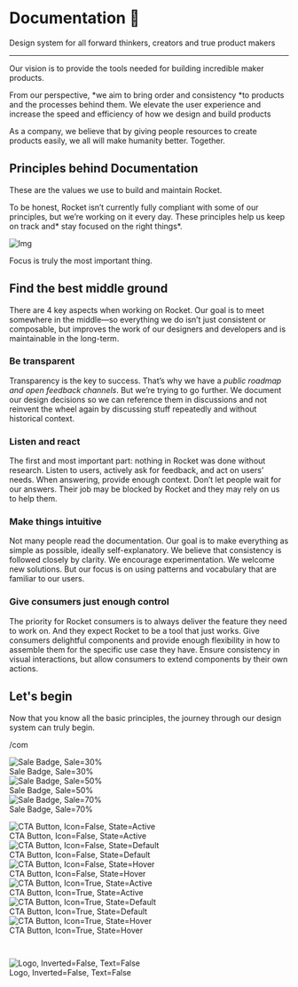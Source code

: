 
# Documentation 🚀

Design system for all forward thinkers, creators and true product makers

---

Our vision is to provide the tools needed for building incredible maker products.

From our perspective, *we aim to bring order and consistency *to products and the processes behind them. We elevate the user experience and increase the speed and efficiency of how we design and build products

As a company, we believe that by giving people resources to create products easily, we all will make humanity better. Together.

## Principles behind Documentation

These are the values we use to build and maintain Rocket.

To be honest, Rocket isn’t currently fully compliant with some of our principles, but we’re working on it every day. These principles help us keep on track and* stay focused on the right things*.

![Img](https://studio-assets.supernova.io/design-systems/14533/9289758a-6300-472a-bbc6-a57098081abf.jpeg?Expires=1990828800&Policy=eyJTdGF0ZW1lbnQiOlt7IlJlc291cmNlIjoiaHR0cHM6Ly9zdHVkaW8tYXNzZXRzLnN1cGVybm92YS5pby9kZXNpZ24tc3lzdGVtcy8xNDUzMy85Mjg5NzU4YS02MzAwLTQ3MmEtYmJjNi1hNTcwOTgwODFhYmYuanBlZyIsIkNvbmRpdGlvbiI6eyJEYXRlTGVzc1RoYW4iOnsiQVdTOkVwb2NoVGltZSI6MTk5MDgyODgwMH19fV19&Signature=E9DL6D-ZtS~4qaH18y5tnHC4gtpQUzZb85NmDFMuezn~MaWHPSumzBv6tXkxGqSgGyKh~9FaYnbfHkcJhU~4F~jdbuY70gbRxUpvnBtyCpz8o0mci-d2A9WoIZ3RGl11izD3c2WMfUaKhSaFlUw8cTGP-9vrqeUi58O2P4zYT9eAeyvOIFzQXgIgljhxiB9mIVU5a4j1vDL8ntJpagEZukKRskOgMrrB4LNQ-nRsvXFF7W5C5EkdoZPZf4jFxcQu2Yj6M9-bqNBXubYMsYYhEXqvqUOAnYVaE59E5PSSe43HKv2gp1ajSJ3ttHtTtCITO8Vyfh1FoTl03Z18ki8iZg__&Key-Pair-Id=APKAJGK34LCCAUR7N6LA)

Focus is truly the most important thing.

## Find the best middle ground

There are 4 key aspects when working on Rocket. Our goal is to meet somewhere in the middle—so everything we do isn’t just consistent or composable, but improves the work of our designers and developers and is maintainable in the long-term.

### Be transparent

Transparency is the key to success. That’s why we have a *public roadmap and open feedback channels*. But we’re trying to go further. We document our design decisions so we can reference them in discussions and not reinvent the wheel again by discussing stuff repeatedly and without historical context.

### Listen and react

The first and most important part: nothing in Rocket was done without research. Listen to users, actively ask for feedback, and act on users’ needs. When answering, provide enough context. Don’t let people wait for our answers. Their job may be blocked by Rocket and they may rely on us to help them.

### Make things intuitive

Not many people read the documentation. Our goal is to make everything as simple as possible, ideally self-explanatory. We believe that consistency is followed closely by clarity. We encourage experimentation. We welcome new solutions. But our focus is on using patterns and vocabulary that are familiar to our users.

### Give consumers just enough control

The priority for Rocket consumers is to always deliver the feature they need to work on. And they expect Rocket to be a tool that just works. Give consumers delightful components and provide enough flexibility in how to assemble them for the specific use case they have. Ensure consistency in visual interactions, but allow consumers to extend components by their own actions.

## Let's begin

Now that you know all the basic principles, the journey through our design system can truly begin.

/com

  
![Sale Badge, Sale=30%](https://studio-assets.supernova.io/design-systems/14533/964fedf0-9e1c-4bcc-a01e-6ef475f7bd45.png?Expires=1990828800&Policy=eyJTdGF0ZW1lbnQiOlt7IlJlc291cmNlIjoiaHR0cHM6Ly9zdHVkaW8tYXNzZXRzLnN1cGVybm92YS5pby9kZXNpZ24tc3lzdGVtcy8xNDUzMy85NjRmZWRmMC05ZTFjLTRiY2MtYTAxZS02ZWY0NzVmN2JkNDUucG5nIiwiQ29uZGl0aW9uIjp7IkRhdGVMZXNzVGhhbiI6eyJBV1M6RXBvY2hUaW1lIjoxOTkwODI4ODAwfX19XX0_&Signature=RSU4MHU-E2FWTySFVW1grmIxGBzF9J8157sTaxhBWojiePzpJwOFm71cJc5kdmu-jWe4gZOqTn~u~0XKw~h8IxBSmRSCfFwFRaf6CETcSMBAx44HHXhFmbrSNWlq8zfU6gXk5gvi9f-0o3tfOMUu~s4qv31sEO-xvN3sEAj4ntCXMXuijg~3vlEQKOW22gDxozOLQIDap~GT5pzI7qNB-Vl4K8mS7rDZ9iuJVlXGiVtqgTTUbYgScUggrxKOKK6C~OnVXSuTDwXGrXu743DTyBuN7qQB-6q2YN8G2x8apXwKvZB0WzdcG3keSCnT0Bq1mB9AM8GS2~drUFADoxFRpA__&Key-Pair-Id=APKAJGK34LCCAUR7N6LA)  
Sale Badge, Sale=30%  
![Sale Badge, Sale=50%](https://studio-assets.supernova.io/design-systems/14533/f5376d26-bf96-4ae8-be11-6fc262f3df3b.png?Expires=1990828800&Policy=eyJTdGF0ZW1lbnQiOlt7IlJlc291cmNlIjoiaHR0cHM6Ly9zdHVkaW8tYXNzZXRzLnN1cGVybm92YS5pby9kZXNpZ24tc3lzdGVtcy8xNDUzMy9mNTM3NmQyNi1iZjk2LTRhZTgtYmUxMS02ZmMyNjJmM2RmM2IucG5nIiwiQ29uZGl0aW9uIjp7IkRhdGVMZXNzVGhhbiI6eyJBV1M6RXBvY2hUaW1lIjoxOTkwODI4ODAwfX19XX0_&Signature=Ke7iMe68x7GiwRolsdANyCYXS4V~2XsRovYmpl3C1ND0CCADfkRzI-7t6OeqUgsv6Zi95GISvtXj2h~fUZk6xuvZ4aRYY4m-wyega2R-Iizui460Yk4DES1Qjn5Q4Vft5dqMrGTfg8l0CR0NZ--U3WwuqWFCWra99pTOI0mBMOoR~qU1LqGkIFnu5dKS3tFifyfQTNF1Ndd2NzeodJo4rgK96E4tQJuH6kgzCpfU20U0HLQgrjeTwlCjp0qbGtILlHsXvqpeifGs8nbFXNkYBQsr5YLeapIaJKCfvNHy8HaWpbsPicXWPsdrW98FCkTi-Oj89pn1b~AscC5f0RSa2w__&Key-Pair-Id=APKAJGK34LCCAUR7N6LA)  
Sale Badge, Sale=50%  
![Sale Badge, Sale=70%](https://studio-assets.supernova.io/design-systems/14533/90f79d90-8ba6-4fd3-a603-b1bb1af41111.png?Expires=1990828800&Policy=eyJTdGF0ZW1lbnQiOlt7IlJlc291cmNlIjoiaHR0cHM6Ly9zdHVkaW8tYXNzZXRzLnN1cGVybm92YS5pby9kZXNpZ24tc3lzdGVtcy8xNDUzMy85MGY3OWQ5MC04YmE2LTRmZDMtYTYwMy1iMWJiMWFmNDExMTEucG5nIiwiQ29uZGl0aW9uIjp7IkRhdGVMZXNzVGhhbiI6eyJBV1M6RXBvY2hUaW1lIjoxOTkwODI4ODAwfX19XX0_&Signature=FKxdl8dHbkR7~xfkIFHgr6bKHz6thcwi3EWGlgJe5KkYLsHGxT6ZJdUY2PQoijIklQ79U-uCasRTNvJYR-ryU4SOcZMUNzbLwyXYCd4Kz2XCgA3K7WwaJL3BLc2mG~0rkKEctNt4BYLKA-HAz94YKqb3Sh7fZrRCpYBDaGlk2WMgXMDU5WbHiSTV-1MZTho01do0mJVMjgMSsQAGRN7EXh6csugJYQFn9gG5TN3sloFn6Y7Dnc5n2PyeI1e4Uu--BmVp41iKOW05QoBvYINmcibF6JFURpmc4BWFvd1o5-CAOou0vXvvcSYwYTxBToHR207Lw8Swb10h-drAuvRBpQ__&Key-Pair-Id=APKAJGK34LCCAUR7N6LA)  
Sale Badge, Sale=70%  


  
![CTA Button, Icon=False, State=Active](https://studio-assets.supernova.io/design-systems/14533/e02bd35b-249e-4395-913b-14b9e309d617.png?Expires=1990828800&Policy=eyJTdGF0ZW1lbnQiOlt7IlJlc291cmNlIjoiaHR0cHM6Ly9zdHVkaW8tYXNzZXRzLnN1cGVybm92YS5pby9kZXNpZ24tc3lzdGVtcy8xNDUzMy9lMDJiZDM1Yi0yNDllLTQzOTUtOTEzYi0xNGI5ZTMwOWQ2MTcucG5nIiwiQ29uZGl0aW9uIjp7IkRhdGVMZXNzVGhhbiI6eyJBV1M6RXBvY2hUaW1lIjoxOTkwODI4ODAwfX19XX0_&Signature=RJDXCOK9vlZ1XDDfboEFypNfwSqodb8or6KYXWacYhG2Oqpl6fsDef17WnQj-si2jj1Tr6Pr8jJ6XbXop6np6WXex9MqawmVKY95G5b3bJzgi5thMXlW5AEW-po6DiwS-RxXjDijFiG-Ws5Xz4k2YHUSbmMDvQ-u-7ntjzto-M6YV3Wd~LoGsPfpgnXX60FQhKISGtMHRYaUz1MgKzAyh~YXIqi2f~xtXmhtENiC5TSrKNxJ-ErXHo2FC7iqtUuV7tNGK86bPbTjzTkDbkInX0~FDzCbvaWCn7AjoKVN4oR0c7TJb40I0pyO~HsYmjk7JwVHagFFKCrA3sOUQKfHIQ__&Key-Pair-Id=APKAJGK34LCCAUR7N6LA)  
CTA Button, Icon=False, State=Active  
![CTA Button, Icon=False, State=Default](https://studio-assets.supernova.io/design-systems/14533/e5a909b4-29ee-4fee-bce7-6c726c33b7b4.png?Expires=1990828800&Policy=eyJTdGF0ZW1lbnQiOlt7IlJlc291cmNlIjoiaHR0cHM6Ly9zdHVkaW8tYXNzZXRzLnN1cGVybm92YS5pby9kZXNpZ24tc3lzdGVtcy8xNDUzMy9lNWE5MDliNC0yOWVlLTRmZWUtYmNlNy02YzcyNmMzM2I3YjQucG5nIiwiQ29uZGl0aW9uIjp7IkRhdGVMZXNzVGhhbiI6eyJBV1M6RXBvY2hUaW1lIjoxOTkwODI4ODAwfX19XX0_&Signature=OHEZSOS1Yd3a~QRUiYAONep41-U-3SIUyC6AaJW0yWtoOviLeN~T-8C~mbUDfn2vycGtZUDL~t0Y4SNCbtsIpIclCLjjRds1F8Lkl854Gj8Um8dOLd2AVSeiqFWOzFWEv0KcwdXkXRYgWfjohS9EXt0Q1LwDitVUUL7~LP-5JIFBblccqSCiNn-T2VzQSl1O1o-8KHwJr7Lyl~JKlcxEKlJXBfm5~TZkAJP6WGczvwJwmz72EpLoCA8UvCr5XvsSdtuxF9W3W2vcKiJZh1Z-j6ZiipOk9QlB67yooytxEG-do~lnKwrcgYJn5xBKv423qiUOMDRxgUV0eB9SbivI7A__&Key-Pair-Id=APKAJGK34LCCAUR7N6LA)  
CTA Button, Icon=False, State=Default  
![CTA Button, Icon=False, State=Hover](https://studio-assets.supernova.io/design-systems/14533/3ed66c83-7ece-43bc-b794-7a6c52e13445.png?Expires=1990828800&Policy=eyJTdGF0ZW1lbnQiOlt7IlJlc291cmNlIjoiaHR0cHM6Ly9zdHVkaW8tYXNzZXRzLnN1cGVybm92YS5pby9kZXNpZ24tc3lzdGVtcy8xNDUzMy8zZWQ2NmM4My03ZWNlLTQzYmMtYjc5NC03YTZjNTJlMTM0NDUucG5nIiwiQ29uZGl0aW9uIjp7IkRhdGVMZXNzVGhhbiI6eyJBV1M6RXBvY2hUaW1lIjoxOTkwODI4ODAwfX19XX0_&Signature=NUszPe6LbBB~v9soBATTHB~fcWsqMUIpUGIeH3E2VzuG8O0ZVJcQ9fhmL4LH0h26K7PgQDGZsDnNNzhRP8rHNlHM-fNv7Ivi9A1UaBFJh~YjTfOCZ8O~XidkbRnsLp3cJqcfqzPmIL~Ioc832EAFDeJ~FevCvvdh7HuyqsZ4YE~ssN8i9RlUY0W9H-um9n2P7pd1e0FUNcJXNCY6jkSdfMEbni9YQvQjCN5Qujcaax0S0vUcqgrpWh4bYvI76eztXCYQsTnUu9duv2kHbQuUDxXa1s5-bSt~fFQxg6PHfkWccGIk6t11m~iPhVmOUaqwlrcZFc-cvxW7WoYHG-L~sA__&Key-Pair-Id=APKAJGK34LCCAUR7N6LA)  
CTA Button, Icon=False, State=Hover  
![CTA Button, Icon=True, State=Active](https://studio-assets.supernova.io/design-systems/14533/b2f874aa-6e7e-4b73-bb0f-56522dc2cb23.png?Expires=1990828800&Policy=eyJTdGF0ZW1lbnQiOlt7IlJlc291cmNlIjoiaHR0cHM6Ly9zdHVkaW8tYXNzZXRzLnN1cGVybm92YS5pby9kZXNpZ24tc3lzdGVtcy8xNDUzMy9iMmY4NzRhYS02ZTdlLTRiNzMtYmIwZi01NjUyMmRjMmNiMjMucG5nIiwiQ29uZGl0aW9uIjp7IkRhdGVMZXNzVGhhbiI6eyJBV1M6RXBvY2hUaW1lIjoxOTkwODI4ODAwfX19XX0_&Signature=Zg2W9266ADeXzZbVno~g3kLqieBjea~O4hTz~sn~zIVO7SJ7TDCYfQQ2b37boCSJ7qcFNhVTOEaEjwe6yl~be7x9NE0pm3PbNyaogGaAhae1r0a3th-OTGRnf0XffI9t9Rr-ZUnOtZkdl8UO1Po1zEGmpN5ucw0vTw7V0XRGMDirkBDffRRyDj4UT0oNQ0P35z0JYvZifl4gK9au6JySZd1MMdsnK23klH4Z2-LtnWGPThiKKWpATWIefr58XEeF-L9vrHDwkq-nvMT6LXbV9U5rB4NMDkovCYY9xfw6lyO9ov3dbGhYx4TDJxmAj2p7vzD7JXKP3n2DvTujnBYkhQ__&Key-Pair-Id=APKAJGK34LCCAUR7N6LA)  
CTA Button, Icon=True, State=Active  
![CTA Button, Icon=True, State=Default](https://studio-assets.supernova.io/design-systems/14533/0fb5d554-be26-4ee6-93f9-cf8aa02bbcff.png?Expires=1990828800&Policy=eyJTdGF0ZW1lbnQiOlt7IlJlc291cmNlIjoiaHR0cHM6Ly9zdHVkaW8tYXNzZXRzLnN1cGVybm92YS5pby9kZXNpZ24tc3lzdGVtcy8xNDUzMy8wZmI1ZDU1NC1iZTI2LTRlZTYtOTNmOS1jZjhhYTAyYmJjZmYucG5nIiwiQ29uZGl0aW9uIjp7IkRhdGVMZXNzVGhhbiI6eyJBV1M6RXBvY2hUaW1lIjoxOTkwODI4ODAwfX19XX0_&Signature=SRRP2gIimPtCtCMDBRTl7JYzCUmZ66kYxzi4CBkFf9JSXSpb0EEja-3q7AtMn9sPgF7FWAVgMRnjxIxWsUJNl89sKCVccryYcdPT1JUgDVCQ5Drq1DgIkqy6qJxpzBHsbPgr~8-ekVbrGXGD3XwNV7~9aJZyaTwg8BZnCnBpuFwX~AYqeR-NOeitY5iKe3b8JLAs6H-hNxgngASx9EWRk5oC4l27hGvqvzzg8KxI~nDF1sGUeFB8EppYNrA1AigcMzSLK0XX8cvjZUSkvwROBLoLFoURW65O5jZVX5pv8AOcJ~AfTI0DoL6HYGpuWVuCUuvmMNNVuvfezdJw8MqfUQ__&Key-Pair-Id=APKAJGK34LCCAUR7N6LA)  
CTA Button, Icon=True, State=Default  
![CTA Button, Icon=True, State=Hover](https://studio-assets.supernova.io/design-systems/14533/6381f8a7-1706-40c6-bf5d-7752b7b755d9.png?Expires=1990828800&Policy=eyJTdGF0ZW1lbnQiOlt7IlJlc291cmNlIjoiaHR0cHM6Ly9zdHVkaW8tYXNzZXRzLnN1cGVybm92YS5pby9kZXNpZ24tc3lzdGVtcy8xNDUzMy82MzgxZjhhNy0xNzA2LTQwYzYtYmY1ZC03NzUyYjdiNzU1ZDkucG5nIiwiQ29uZGl0aW9uIjp7IkRhdGVMZXNzVGhhbiI6eyJBV1M6RXBvY2hUaW1lIjoxOTkwODI4ODAwfX19XX0_&Signature=mZPj18TTscEaHaljXZHaVdrBCGcBq0DgbxsTxT3pCgUt0-U504jwXtznfR7PbGREvFY-e0682~Z~-1goJsia98MAJu8x8HrNU0UTn96KMFiAmF-jNiQBbsqZyCGrjXtGSOiyGn23JOMbHwQx8tbjLnWbnYOAbNGuXw2SxBBrPg8p1xptfHO0YXORCfO8Bb4YGreasDVgkXpKTed0BFOWHgQlSoN91j5sWVPDYhQqPsxkL6nzwxTkYwE0qD5cnDlGPWnoy2ZrIfzj9IbNn2AGjQ0rPD0j98VVbjt~kDjgIk4CNPEM8coNTq4R-LgahzdQX0HHz7eNh3eLIH~GT0HDRA__&Key-Pair-Id=APKAJGK34LCCAUR7N6LA)  
CTA Button, Icon=True, State=Hover  


```javascript  
  
```

  
![Logo, Inverted=False, Text=False](https://studio-assets.supernova.io/design-systems/14533/e962a62e-5607-4d58-9e36-8bb9f44fa4fb.png?Expires=1990828800&Policy=eyJTdGF0ZW1lbnQiOlt7IlJlc291cmNlIjoiaHR0cHM6Ly9zdHVkaW8tYXNzZXRzLnN1cGVybm92YS5pby9kZXNpZ24tc3lzdGVtcy8xNDUzMy9lOTYyYTYyZS01NjA3LTRkNTgtOWUzNi04YmI5ZjQ0ZmE0ZmIucG5nIiwiQ29uZGl0aW9uIjp7IkRhdGVMZXNzVGhhbiI6eyJBV1M6RXBvY2hUaW1lIjoxOTkwODI4ODAwfX19XX0_&Signature=KCvEGSXxa~6EM~tJeNUwAu3uFyIK7H76mgCo5R3AsGNjuS-8S7WmE3b4iCtl2KHi8HZiZnwaCo3WqaI8Lnb7MKW-kOY3soTwdM2lFbq5aZnXOE7l94~b3iD0mdbx0MO2nIMY~2T-1qOdX7W39eKyFz2c7s~ZtdniGC6A6R7G9EsCOEQubHoOTT8JrJ7MIr2BJzCEfu0IRHFe0lSOxhB9ObNZ-DGUwaekXKAJrLIHPx~9YMQgkezZ~NTe9qoUHMrnesgttWd2r~uTSTCWzbNdA0hSkQ3lM7BhkZuhwZRCdr8nkY~m94jvoqrH3~oavOU-LRAPbRrfMjDhnZ9Yj8n0Pw__&Key-Pair-Id=APKAJGK34LCCAUR7N6LA)  
Logo, Inverted=False, Text=False  


  
  
